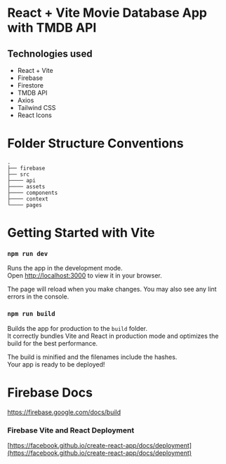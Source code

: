 # React + Vite Movie Database App with TMDB API

## Technologies used

- React + Vite
- Firebase
- Firestore
- TMDB API
- Axios
- Tailwind CSS
- React Icons

# Folder Structure Conventions

    .
    ├── firebase
    ├── src
    ├──── api
    ├──── assets
    ├──── components
    ├──── context
    └──── pages


# Getting Started with Vite

### `npm run dev`

Runs the app in the development mode.\
Open [http://localhost:3000](http://localhost:3000) to view it in your browser.

The page will reload when you make changes.
You may also see any lint errors in the console.

### `npm run build`

Builds the app for production to the `build` folder.\
It correctly bundles Vite and React in production mode and optimizes the build for the best performance.

The build is minified and the filenames include the hashes.\
Your app is ready to be deployed!

# Firebase Docs

https://firebase.google.com/docs/build

### Firebase Vite and React Deployment

[https://facebook.github.io/create-react-app/docs/deployment](https://facebook.github.io/create-react-app/docs/deployment)
